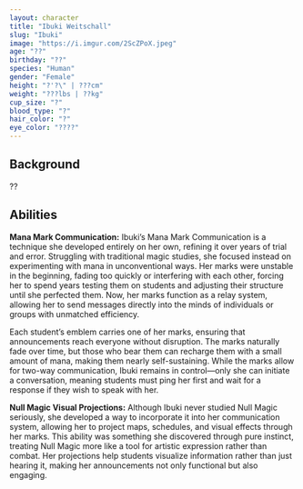 ```yaml
---
layout: character
title: "Ibuki Weitschall"
slug: "Ibuki"
image: "https://i.imgur.com/2ScZPoX.jpeg"
age: "??"
birthday: "??"
species: "Human"
gender: "Female"
height: "?'?\" | ???cm"
weight: "???lbs | ??kg"
cup_size: "?"
blood_type: "?"
hair_color: "?"
eye_color: "????"
---
```


## Background

??

## Abilities

**Mana Mark Communication:**
Ibuki’s Mana Mark Communication is a technique she developed entirely on her own, refining it over years of trial and error. Struggling with traditional magic studies, she focused instead on experimenting with mana in unconventional ways. Her marks were unstable in the beginning, fading too quickly or interfering with each other, forcing her to spend years testing them on students and adjusting their structure until she perfected them. Now, her marks function as a relay system, allowing her to send messages directly into the minds of individuals or groups with unmatched efficiency.

Each student’s emblem carries one of her marks, ensuring that announcements reach everyone without disruption. The marks naturally fade over time, but those who bear them can recharge them with a small amount of mana, making them nearly self-sustaining. While the marks allow for two-way communication, Ibuki remains in control—only she can initiate a conversation, meaning students must ping her first and wait for a response if they wish to speak with her.

**Null Magic Visual Projections:**
Although Ibuki never studied Null Magic seriously, she developed a way to incorporate it into her communication system, allowing her to project maps, schedules, and visual effects through her marks. This ability was something she discovered through pure instinct, treating Null Magic more like a tool for artistic expression rather than combat. Her projections help students visualize information rather than just hearing it, making her announcements not only functional but also engaging.
